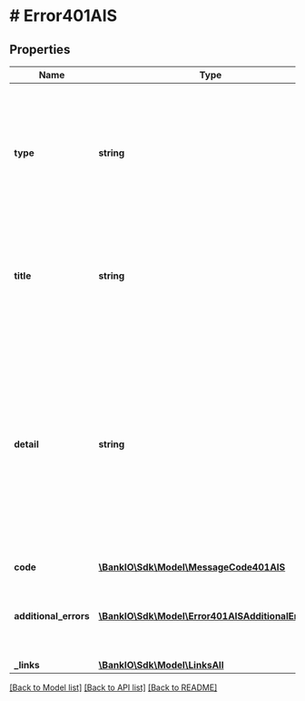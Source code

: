 # # Error401AIS

## Properties

Name | Type | Description | Notes
------------ | ------------- | ------------- | -------------
**type** | **string** | A URI reference [RFC3986] that identifies the problem type.  Remark For Future: These URI will be provided by NextGenPSD2 in future. | 
**title** | **string** | Short human readable description of error type.  Could be in local language.  To be provided by ASPSPs. | [optional] 
**detail** | **string** | Detailed human readable text specific to this instance of the error.  XPath might be used to point to the issue generating the error in addition. Remark for Future: In future, a dedicated field might be introduced for the XPath. | [optional] 
**code** | [**\BankIO\Sdk\Model\MessageCode401AIS**](MessageCode401AIS.md) |  | 
**additional_errors** | [**\BankIO\Sdk\Model\Error401AISAdditionalErrors[]**](Error401AISAdditionalErrors.md) | Array of Error Information Blocks.  Might be used if more than one error is to be communicated | [optional] 
**_links** | [**\BankIO\Sdk\Model\LinksAll**](LinksAll.md) |  | [optional] 

[[Back to Model list]](../../README.md#documentation-for-models) [[Back to API list]](../../README.md#documentation-for-api-endpoints) [[Back to README]](../../README.md)


